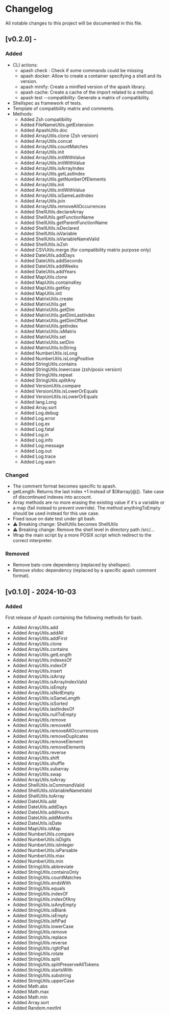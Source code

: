 # Changelog

All notable changes to this project will be documented in this file.


## [v0.2.0] - 

### Added

- CLI actions:
  - apash check : Check if some commands could be missing
  - apash docker: Allow to create a container specifying a shell and its version.
  - apash minify: Create a minified version of the apash library.
  - apash cache: Create a cache of the import related to a method.
  - apash test --compatibility: Generate a matrix of compatibility.
- Shellspec as framework of tests.
- Template of compatibility matrix and comments.
- Methods:
  - Added Zsh compatibility
  - Added FileNameUtils.getExtension
  - Added ApashUtils.doc
  - Added ArrayUtils.clone (Zsh version)
  - Added ArrayUtils.concat
  - Added ArrayUtils.countMatches
  - Added ArrayUtils.init
  - Added ArrayUtils.initWithValue
  - Added ArrayUtils.initWithValue
  - Added ArrayUtils.isArrayIndex
  - Added ArrayUtils.getLastIndex
  - Added ArrayUtils.getNumberOfElements
  - Added ArrayUtils.init
  - Added ArrayUtils.initWithValue
  - Added ArrayUtils.isSameLastIndex
  - Added ArrayUtils.join
  - Added ArrayUtils.removeAllOccurrences
  - Added ShellUtils.declareArray
  - Added ShellUtils.getFunctionName
  - Added ShellUtils.getParentFunctionName
  - Added ShellUtils.isDeclared
  - Added ShellUtils.isVariable
  - Added ShellUtils.isVariableNameValid
  - Added ShellUtils.isZsh
  - Added CSVUtils.merge (for compatibility matrix purpose only)
  - Added DateUtils.addDays
  - Added DateUtils.addSeconds
  - Added DateUtils.addWeeks
  - Added DateUtils.addYears
  - Added MapUtils.clone
  - Added MapUtils.containsKey
  - Added MapUtils.getKey
  - Added MapUtils.init
  - Added MatrixUtils.create
  - Added MatrixUtils.get
  - Added MatrixUtils.getDim
  - Added MatrixUtils.getDimLastIndex
  - Added MatrixUtils.getDimOffset
  - Added MatrixUtils.getIndex
  - Added MatrixUtils.isMatrix
  - Added MatrixUtils.set
  - Added MatrixUtils.setDim
  - Added MatrixUtils.toString
  - Added NumberUtils.isLong
  - Added NumberUtils.isLongPositive
  - Added StringUtils.contains
  - Added StringUtils.lowercase (zsh/posix version)
  - Added StringUtils.repeat
  - Added StringUtils.splitAny
  - Added VersionUtils.compare
  - Added VersionUtils.isLowerOrEquals
  - Added VersionUtils.isLowerOrEquals
  - Added lang.Long
  - Added Array.sort
  - Added Log.debug
  - Added Log.error
  - Added Log.ex
  - Added Log.fatal
  - Added Log.in
  - Added Log.info
  - Added Log.message
  - Added Log.out
  - Added Log.trace
  - Added Log.warn


### Changed

- The comment format becomes specific to apash.
- getLength: Returns the last index +1 instead of ${#array[@]}. Take case of discontinued indexes into account.
- Array methods are no more erasing the existing value if it's a variable or a map (fail instead to prevent override). The method anythingToEmpty should be used instead for this use case.
- Fixed issue on date test under git bash.
- ⚠️ Breaking change: ShellUtils becomes ShellUtils
- ⚠️ Breaking change: Remove the shell level in directory path /src/...
- Wrap the main script by a more POSIX script which redirect to the correct interpreter.

### Removed

- Remove bats-core dependency (replaced by shellspec).
- Remove shdoc dependency (replaced by a specific apash comment format).


## [v0.1.0] - 2024-10-03

### Added

First release of Apash containing the following methods for bash.
- Added ArrayUtils.add
- Added ArrayUtils.addAll
- Added ArrayUtils.addFirst
- Added ArrayUtils.clone
- Added ArrayUtils.contains
- Added ArrayUtils.getLength
- Added ArrayUtils.indexesOf
- Added ArrayUtils.indexOf
- Added ArrayUtils.insert
- Added ArrayUtils.isArray
- Added ArrayUtils.isArrayIndexValid
- Added ArrayUtils.isEmpty
- Added ArrayUtils.isNotEmpty
- Added ArrayUtils.isSameLength
- Added ArrayUtils.isSorted
- Added ArrayUtils.lastIndexOf
- Added ArrayUtils.nullToEmpty
- Added ArrayUtils.remove
- Added ArrayUtils.removeAll
- Added ArrayUtils.removeAllOccurrences
- Added ArrayUtils.removeDuplicates
- Added ArrayUtils.removeElement
- Added ArrayUtils.removeElements
- Added ArrayUtils.reverse
- Added ArrayUtils.shift
- Added ArrayUtils.shuffle
- Added ArrayUtils.subarray
- Added ArrayUtils.swap
- Added ArrayUtils.toArray
- Added ShellUtils.isCommandValid
- Added ShellUtils.isVariableNameValid
- Added ShellUtils.toArray
- Added DateUtils.add
- Added DateUtils.addDays
- Added DateUtils.addHours
- Added DateUtils.addMonths
- Added DateUtils.isDate
- Added MapUtils.isMap
- Added NumberUtils.compare
- Added NumberUtils.isDigits
- Added NumberUtils.isInteger
- Added NumberUtils.isParsable
- Added NumberUtils.max
- Added NumberUtils.min
- Added StringUtils.abbreviate
- Added StringUtils.containsOnly
- Added StringUtils.countMatches
- Added StringUtils.endsWith
- Added StringUtils.equals
- Added StringUtils.indexOf
- Added StringUtils.indexOfAny
- Added StringUtils.isAnyEmpty
- Added StringUtils.isBlank
- Added StringUtils.isEmpty
- Added StringUtils.leftPad
- Added StringUtils.lowerCase
- Added StringUtils.remove
- Added StringUtils.replace
- Added StringUtils.reverse
- Added StringUtils.rightPad
- Added StringUtils.rotate
- Added StringUtils.split
- Added StringUtils.splitPreserveAllTokens
- Added StringUtils.startsWith
- Added StringUtils.substring
- Added StringUtils.upperCase
- Added Math.abs
- Added Math.max
- Added Math.min
- Added Array.sort
- Added Random.nextInt

